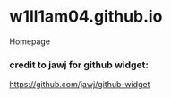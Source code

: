 # w1ll1am04.github.io
Homepage

### credit to jawj for github widget:
https://github.com/jawj/github-widget
